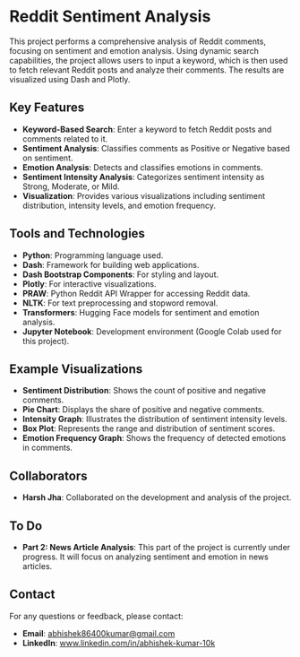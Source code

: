 # Reddit Sentiment Analysis

This project performs a comprehensive analysis of Reddit comments, focusing on sentiment and emotion analysis. Using dynamic search capabilities, the project allows users to input a keyword, which is then used to fetch relevant Reddit posts and analyze their comments. The results are visualized using Dash and Plotly.

## Key Features

- **Keyword-Based Search**: Enter a keyword to fetch Reddit posts and comments related to it.
- **Sentiment Analysis**: Classifies comments as Positive or Negative based on sentiment.
- **Emotion Analysis**: Detects and classifies emotions in comments.
- **Sentiment Intensity Analysis**: Categorizes sentiment intensity as Strong, Moderate, or Mild.
- **Visualization**: Provides various visualizations including sentiment distribution, intensity levels, and emotion frequency.

## Tools and Technologies

- **Python**: Programming language used.
- **Dash**: Framework for building web applications.
- **Dash Bootstrap Components**: For styling and layout.
- **Plotly**: For interactive visualizations.
- **PRAW**: Python Reddit API Wrapper for accessing Reddit data.
- **NLTK**: For text preprocessing and stopword removal.
- **Transformers**: Hugging Face models for sentiment and emotion analysis.
- **Jupyter Notebook**: Development environment (Google Colab used for this project).

## Example Visualizations

- **Sentiment Distribution**: Shows the count of positive and negative comments.
- **Pie Chart**: Displays the share of positive and negative comments.
- **Intensity Graph**: Illustrates the distribution of sentiment intensity levels.
- **Box Plot**: Represents the range and distribution of sentiment scores.
- **Emotion Frequency Graph**: Shows the frequency of detected emotions in comments.

## Collaborators

- **Harsh Jha**: Collaborated on the development and analysis of the project.

## To Do

- **Part 2: News Article Analysis**: This part of the project is currently under progress. It will focus on analyzing sentiment and emotion in news articles.

## Contact

For any questions or feedback, please contact:
- **Email**: abhishek86400kumar@gmail.com
- **LinkedIn**: www.linkedin.com/in/abhishek-kumar-10k
